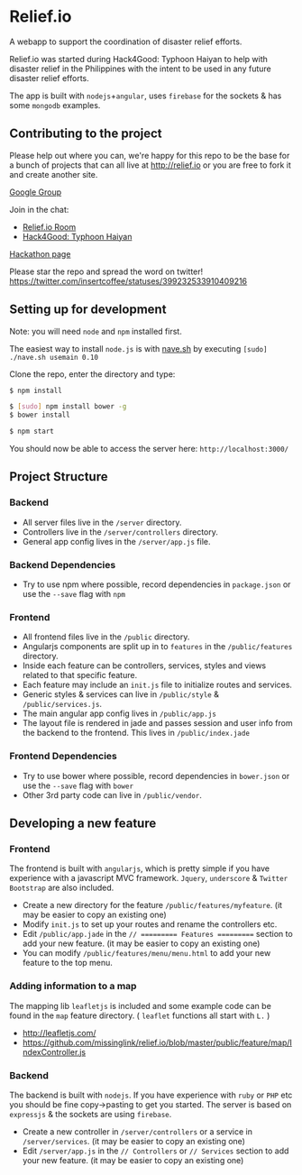 Relief.io
==========================
A webapp to support the coordination of disaster relief efforts.

Relief.io was started during Hack4Good: Typhoon Haiyan to help with disaster relief in the Philippines with the intent to be used in any future disaster relief efforts.

The app is built with `nodejs`+`angular`, uses `firebase` for the sockets & has some `mongodb` examples.

## Contributing to the project

Please help out where you can, we're happy for this repo to be the base for a bunch of projects that can all live at http://relief.io or you are free to fork it and create another site.

[Google Group](https://groups.google.com/forum/#!forum/relief-io)

Join in the chat:
- [Relief.io Room](https://www.hipchat.com/g9e4lxExv)
- [Hack4Good: Typhoon Haiyan](https://www.hipchat.com/g9bBgsIwG)

[Hackathon page](https://geekli.st/hackathon/52793a2660fb3f52d50001f8)

Please star the repo and spread the word on twitter!
https://twitter.com/insertcoffee/statuses/399232533910409216

## Setting up for development

Note: you will need `node` and `npm` installed first.

The easiest way to install `node.js` is with [nave.sh](https://github.com/isaacs/nave) by executing `[sudo] ./nave.sh usemain 0.10`

Clone the repo, enter the directory and type:

```bash
$ npm install

$ [sudo] npm install bower -g
$ bower install

$ npm start
```

You should now be able to access the server here: `http://localhost:3000/`

## Project Structure

### Backend

- All server files live in the `/server` directory.
- Controllers live in the `/server/controllers` directory.
- General app config lives in the `/server/app.js` file.

### Backend Dependencies

- Try to use npm where possible, record dependencies in `package.json` or use the `--save` flag with `npm`

### Frontend

- All frontend files live in the `/public` directory.
- Angularjs components are split up in to `features` in the `/public/features` directory.
- Inside each feature can be controllers, services, styles and views related to that specific feature.
- Each feature may include an `init.js` file to initialize routes and services.
- Generic styles & services can live in `/public/style` & `/public/services.js`.
- The main angular app config lives in `/public/app.js`
- The layout file is rendered in jade and passes session and user info from the backend to the frontend. This lives in `/public/index.jade`

### Frontend Dependencies

- Try to use bower where possible, record dependencies in `bower.json` or use the `--save` flag with `bower`
- Other 3rd party code can live in `/public/vendor`.

## Developing a new feature

### Frontend

The frontend is built with `angularjs`, which is pretty simple if you have experience with a javascript MVC framework. `Jquery`, `underscore` & `Twitter Bootstrap` are also included.

- Create a new directory for the feature `/public/features/myfeature`. (it may be easier to copy an existing one)
- Modify `init.js` to set up your routes and rename the controllers etc.
- Edit `/public/app.jade` in the `// ========= Features =========` section to add your new feature. (it may be easier to copy an existing one)
- You can modify `/public/features/menu/menu.html` to add your new feature to the top menu.

### Adding information to a map

The mapping lib `leafletjs` is included and some example code can be found in the `map` feature directory. ( `leaflet` functions all start with `L.` )

- http://leafletjs.com/
- https://github.com/missinglink/relief.io/blob/master/public/feature/map/IndexController.js

### Backend

The backend is built with `nodejs`. If you have experience with `ruby` or `PHP` etc you should be fine copy->pasting to get you started. The server is based on `expressjs` & the sockets are using `firebase`.

- Create a new controller in `/server/controllers` or a service in `/server/services`. (it may be easier to copy an existing one)
- Edit `/server/app.js` in the `// Controllers` or `// Services` section to add your new feature. (it may be easier to copy an existing one)